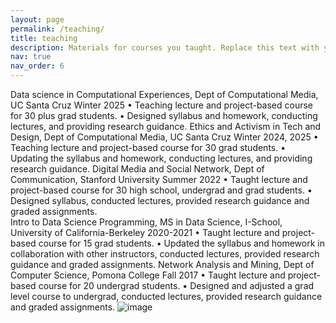 ```yaml
---
layout: page
permalink: /teaching/
title: teaching
description: Materials for courses you taught. Replace this text with your description.
nav: true
nav_order: 6
---
```


Data science in Computational Experiences, Dept of Computational Media, UC Santa Cruz                 	  Winter 2025
•	Teaching lecture and project-based course for 30 plus grad students. 
•	Designed syllabus and homework, conducting lectures, and providing research guidance.
Ethics and Activism in Tech and Design, Dept of Computational Media, UC Santa Cruz                  Winter 2024, 2025
•	Teaching lecture and project-based course for 30 grad students. 
•	Updating the syllabus and homework, conducting lectures, and providing research guidance.
Digital Media and Social Network, Dept of Communication, Stanford University                     	            Summer 2022
•	Taught lecture and project-based course for 30 high school, undergrad and grad students. 
•	Designed syllabus, conducted lectures, provided research guidance and graded assignments.	
Intro to Data Science Programming, MS in Data Science, I-School, University of California-Berkeley	     2020-2021
•	Taught lecture and project-based course for 15 grad students. 
•	Updated the syllabus and homework in collaboration with other instructors, conducted lectures, provided research guidance and graded assignments.
Network Analysis and Mining, Dept of Computer Science, Pomona College				       Fall 2017
•	Taught lecture and project-based course for 20 undergrad students. 
•	Designed and adjusted a grad level course to undergrad, conducted lectures, provided research guidance and graded assignments.
![image](https://github.com/user-attachments/assets/0e6c5497-6a14-4840-882c-ff5fa598cded)

